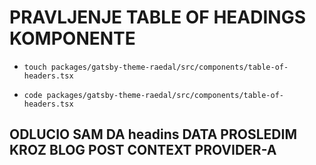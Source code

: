 # PRAVLJENJE TABLE OF HEADINGS KOMPONENTE

- `touch packages/gatsby-theme-raedal/src/components/table-of-headers.tsx`

- `code packages/gatsby-theme-raedal/src/components/table-of-headers.tsx`

## ODLUCIO SAM DA headins DATA PROSLEDIM KROZ BLOG POST CONTEXT PROVIDER-A

